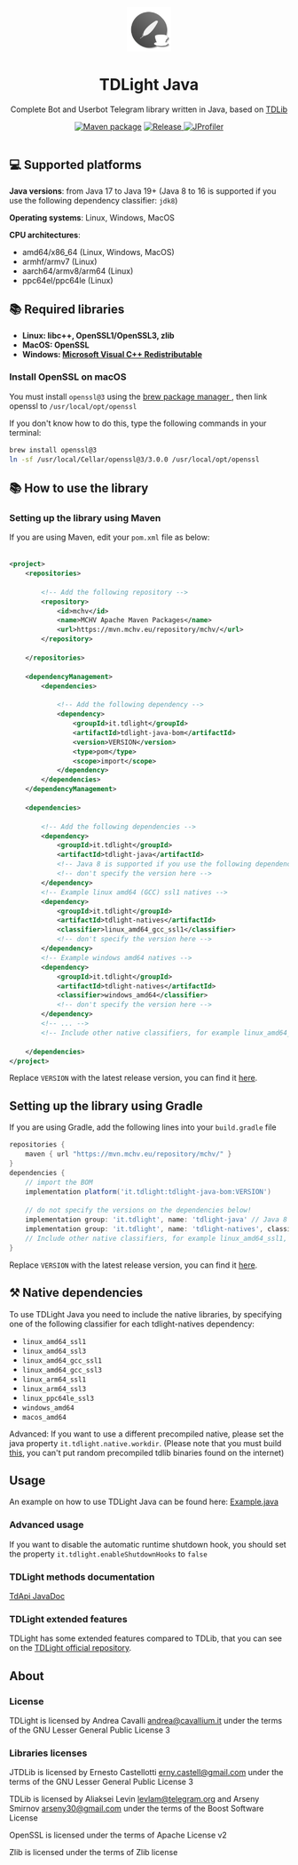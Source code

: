 <div style="text-align: center" align="center">
    <a href="https://github.com/tdlight-team/tdlight-java"><img src="./.media/tdlight-logo.png" alt="TDLight logo" style="width: 5rem; height: 5rem"></a>
    <h1>TDLight Java</h1>
    <p>Complete Bot and Userbot Telegram library written in Java, based on <a href="https://github.com/tdlib/td">TDLib</a></p>
    <a href="https://github.com/tdlight-team/tdlight-java/actions/workflows/maven-publish.yml">
<img alt="Maven package" src="https://github.com/tdlight-team/tdlight-java/actions/workflows/maven-publish.yml/badge.svg?branch=master"></a>
    <a href="https://github.com/tdlight-team/tdlight-java/releases">
        <img alt="Release" src="https://img.shields.io/github/v/release/tdlight-team/tdlight-java.svg?include_prereleases&style=flat-square">
    </a>
    <a href="https://www.ej-technologies.com/products/jprofiler/overview.html">
        <img alt="JProfiler" src="https://local.cavallium.it/mirrors/jprofiler-logo/jprofiler-logo-badge.svg">
    </a>
</div>
<br>

## 💻 Supported platforms

**Java versions**: from Java 17 to Java 19+ (Java 8 to 16 is supported if you use the following dependency classifier: `jdk8`)

**Operating systems**: Linux, Windows, MacOS

**CPU architectures**:

- amd64/x86_64 (Linux, Windows, MacOS)
- armhf/armv7 (Linux)
- aarch64/armv8/arm64 (Linux)
- ppc64el/ppc64le (Linux)

## 📚 Required libraries
- **Linux: libc++, OpenSSL1/OpenSSL3, zlib**
- **MacOS: OpenSSL**
- **Windows: [Microsoft Visual C++ Redistributable](https://aka.ms/vs/17/release/vc_redist.x64.exe)**

### Install OpenSSL on macOS

You must install `openssl@3` using the <a href="https://brew.sh">brew package manager </a>, then link openssl
to `/usr/local/opt/openssl`

If you don't know how to do this, type the following commands in your terminal:

```bash
brew install openssl@3
ln -sf /usr/local/Cellar/openssl@3/3.0.0 /usr/local/opt/openssl
```

## 📚 How to use the library

### Setting up the library using Maven

If you are using Maven, edit your `pom.xml` file as below:

```xml

<project>
	<repositories>

		<!-- Add the following repository -->
		<repository>
			<id>mchv</id>
			<name>MCHV Apache Maven Packages</name>
			<url>https://mvn.mchv.eu/repository/mchv/</url>
		</repository>

	</repositories>

	<dependencyManagement>
		<dependencies>
			
			<!-- Add the following dependency -->
			<dependency>
				<groupId>it.tdlight</groupId>
				<artifactId>tdlight-java-bom</artifactId>
				<version>VERSION</version>
				<type>pom</type>
				<scope>import</scope>
			</dependency>
		</dependencies>
	</dependencyManagement>

	<dependencies>

		<!-- Add the following dependencies -->
		<dependency>
			<groupId>it.tdlight</groupId>
			<artifactId>tdlight-java</artifactId>
			<!-- Java 8 is supported if you use the following dependency classifier: <classifier>jdk8</classifier> -->
			<!-- don't specify the version here -->
		</dependency>
		<!-- Example linux amd64 (GCC) ssl1 natives -->
		<dependency>
			<groupId>it.tdlight</groupId>
			<artifactId>tdlight-natives</artifactId>
			<classifier>linux_amd64_gcc_ssl1</classifier>
			<!-- don't specify the version here -->
		</dependency>
		<!-- Example windows amd64 natives -->
		<dependency>
			<groupId>it.tdlight</groupId>
			<artifactId>tdlight-natives</artifactId>
			<classifier>windows_amd64</classifier>
			<!-- don't specify the version here -->
		</dependency>
		<!-- ... -->
		<!-- Include other native classifiers, for example linux_amd64_ssl3, macos_amd64, ... -->

	</dependencies>
</project>
```

Replace `VERSION` with the latest release version, you can find
it [here](https://github.com/tdlight-team/tdlight-java/releases).

## Setting up the library using Gradle

If you are using Gradle, add the following lines into your `build.gradle` file

```groovy
repositories {
	maven { url "https://mvn.mchv.eu/repository/mchv/" }
}
dependencies {
	// import the BOM
	implementation platform('it.tdlight:tdlight-java-bom:VERSION')

	// do not specify the versions on the dependencies below!
	implementation group: 'it.tdlight', name: 'tdlight-java' // Java 8 is supported if you use the following dependency classifier: `jdk8`
	implementation group: 'it.tdlight', name: 'tdlight-natives', classifier: 'linux_amd64_gcc_ssl1'
	// Include other native classifiers, for example linux_amd64_ssl1, linux_amd64_ssl3, macos_amd64, ... -->
}
```

Replace `VERSION` with the latest release version, you can find
it [here](https://github.com/tdlight-team/tdlight-java/releases).

## ⚒ Native dependencies

To use TDLight Java you need to include the native libraries, by specifying one of the following classifier for each tdlight-natives dependency:

- `linux_amd64_ssl1`
- `linux_amd64_ssl3`
- `linux_amd64_gcc_ssl1`
- `linux_amd64_gcc_ssl3`
- `linux_arm64_ssl1`
- `linux_arm64_ssl3`
- `linux_ppc64le_ssl3`
- `windows_amd64`
- `macos_amd64`

Advanced: If you want to use a different precompiled native, please set the java property `it.tdlight.native.workdir`. (Please note that you must build [this](https://github.com/tdlight-team/tdlight-java-natives), you can't put random precompiled tdlib binaries found on the internet)

## Usage

An example on how to use TDLight Java can be found
here: [Example.java](https://github.com/tdlight-team/tdlight-java/blob/master/example/src/main/java/it/tdlight/example/Example.java)

### Advanced usage

If you want to disable the automatic runtime shutdown hook, you should set the property `it.tdlight.enableShutdownHooks`
to `false`

### TDLight methods documentation

[TdApi JavaDoc](https://tdlight-team.github.io/tdlight-docs)

### TDLight extended features

TDLight has some extended features compared to TDLib, that you can see on
the [TDLight official repository](https://github.com/tdlight-team/tdlight#tdlight-extra-features).

## About

### **License**

TDLight is licensed by Andrea Cavalli <andrea@cavallium.it> under the terms of the GNU Lesser General Public License 3

### **Libraries licenses**

JTDLib is licensed by Ernesto Castellotti <erny.castell@gmail.com> under the terms of the GNU Lesser General Public
License 3

TDLib is licensed by Aliaksei Levin <levlam@telegram.org> and Arseny Smirnov <arseny30@gmail.com> under the terms of the
Boost Software License

OpenSSL is licensed under the terms of Apache License v2

Zlib is licensed under the terms of Zlib license
